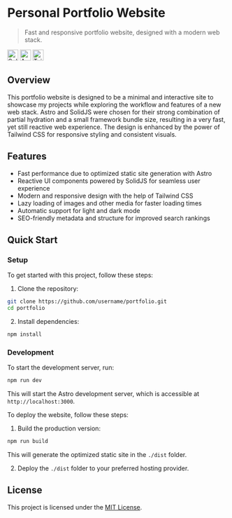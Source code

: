 # Personal Portfolio Website

> Fast and responsive portfolio website, designed with a modern web stack.

<p><img alt="SolidJS" src="https://img.shields.io/badge/-SolidJS-2C4F7C?style=flat-square&logo=solid&logoColor=white" height="25"/>
<img alt="Astro" src="https://img.shields.io/badge/-Astro-FF5D01?style=flat-square&logo=astro&logoColor=white" height="25"/>
<img alt="Tailwind" src="https://img.shields.io/badge/-TailwindCSS-06B6D4?style=flat-square&logo=tailwindcss&logoColor=white" height="25"/></p>


## Overview

This portfolio website is designed to be a minimal and interactive site to showcase my projects while exploring the workflow and features of a new web stack. Astro and SolidJS were chosen for their strong combination of partial hydration and a small framework bundle size, resulting in a very fast, yet still reactive web experience. The design is enhanced by the power of Tailwind CSS for responsive styling and consistent visuals.

## Features

- Fast performance due to optimized static site generation with Astro
- Reactive UI components powered by SolidJS for seamless user experience
- Modern and responsive design with the help of Tailwind CSS
- Lazy loading of images and other media for faster loading times
- Automatic support for light and dark mode
- SEO-friendly metadata and structure for improved search rankings

## Quick Start

### Setup

To get started with this project, follow these steps:

1. Clone the repository:

```bash
git clone https://github.com/username/portfolio.git
cd portfolio
```

2. Install dependencies:

```bash
npm install
```

### Development

To start the development server, run:

```bash
npm run dev
```

This will start the Astro development server, which is accessible at `http://localhost:3000`.

To deploy the website, follow these steps:

1. Build the production version:

```bash
npm run build
```

This will generate the optimized static site in the `./dist` folder.

2. Deploy the `./dist` folder to your preferred hosting provider.

## License

This project is licensed under the [MIT License](LICENSE).
